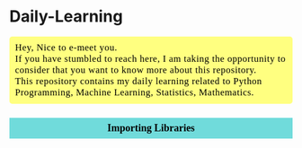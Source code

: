 # Daily-Learning
<div style="color:white;
           display:fill;
           border-radius:5px;
           background-color:#ffff80;
           font-size:120%;
           font-family:Verdana;
           letter-spacing:0.6px">
        <p style="padding: 10px;
              color:black;">
          Hey, Nice to e-meet you. <br>
          If you have stumbled to reach here, I am taking the opportunity to consider that you want to know more about this repository.<br>
          This repository contains my daily learning related to Python Programming, Machine Learning, Statistics, Mathematics.<br>
         </p>
</div>

<h1 style="font-family:cursive; font-size:18px;background-color: #70dbdb;color:black;text-align:center;padding: 8px">Importing Libraries</h1>
